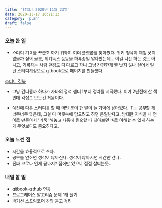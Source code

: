 ```yaml
---
title: '[TIL] 2020년 11월 23일'
date: 2020-11-17 16:21:13
category: 'plan'
draft: false
---
```


### 오늘 한 일
* 스터디 기록을 꾸준히 하기 위하여 여러 플랫폼을 찾아봤다. 
위키 형식이 제일 낫지 않을까 싶어 골룸, 위키독스 등등을 하루종일 알아봤는데...
이걸 나만 하는 것도 아니고, 기록하는 사람 환경도 다 다르고 하니
그냥 간편한게 젤 낫지 않나 싶어서 일단 스터디계정으로 gitbook으로 페이지를 만들었다.

[스터디 깃북](https://ynmstudy.gitbook.io/java-fundamentals/)

* 그냥 건너뛸까 하다가 자바의 정석 챕터 1부터 정리를 시작했다. 이거 2년전에 산 책인데 각잡고 보는건 처음이다.

* 예전에 다른 스터디를 할 때 어떤 분이 한 말이 늘 기억에 남아있다. IT는 공부할 게 너무너무 많은데, 그걸
다 머릿속에 담으려고 하면 큰일난다고. 방대한 지식을 내 언어로 만들어서 '기록' 해놓고 나중에 필요할 때 
찾아보면 바로 이해할 수 있게 하는게 무엇보다도 중요하다고.

### 오늘 느낀 점
* 시간을 효율적으로 쓰자.
* 공부를 안하면 생각이 많아진다. 생각이 많아지면 시간만 간다.
* 진짜 코로나 언제 끝나지? 집에만 있으니 점점 살찌는듯..

### 내일 할 일
* gitbook-github 연동
* 프로그래머스 알고리즘 문제 1개 풀기
* 백기선 스프링코어 강의 듣고 정리


